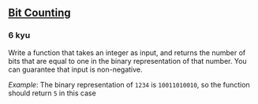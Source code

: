 <h2><a href=https://www.codewars.com/kata/526571aae218b8ee490006f4/train/csharp target="_blank">Bit Counting</a></h2><h3>6 kyu</h3><p>Write a function that takes an integer as input, and returns the number of bits that are equal to one in the binary representation of that number. You can guarantee that input is non-negative.</p><p><em>Example</em>: The binary representation of <code>1234</code> is <code>10011010010</code>, so the function should return <code>5</code> in this case</p>